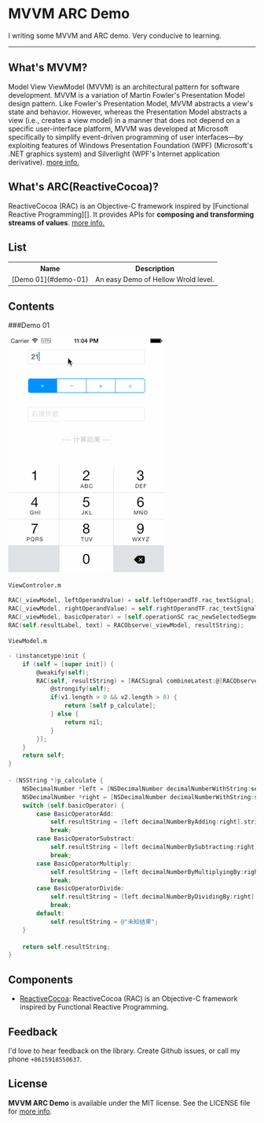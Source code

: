 MVVM ARC Demo
============

I writing some MVVM and ARC demo. Very conducive to learning.

---

What's MVVM?
-----------

Model View ViewModel (MVVM) is an architectural pattern for software development.
MVVM is a variation of Martin Fowler's Presentation Model design pattern. Like Fowler's Presentation Model, MVVM abstracts a view's state and behavior. However, whereas the Presentation Model abstracts a view (i.e., creates a view model) in a manner that does not depend on a specific user-interface platform, MVVM was developed at Microsoft specifically to simplify event-driven programming of user interfaces—by exploiting features of Windows Presentation Foundation (WPF) (Microsoft's .NET graphics system) and Silverlight (WPF's Internet application derivative).
[more info.](https://en.wikipedia.org/wiki/Model_View_ViewModel#Components_of_the_MVVM_pattern)

What's ARC(ReactiveCocoa)?
--------------------------

ReactiveCocoa (RAC) is an Objective-C framework inspired by [Functional Reactive
Programming][]. It provides APIs for **composing and transforming streams of
values**.
[more info.](https://github.com/ReactiveCocoa/ReactiveCocoa)

List
----
<table>
    <tr>
        <th>Name</th>
        <th>Description</th>
    </tr>
    <tr>
        <td>[Demo 01](#demo-01)</td>
        <td>An easy Demo of Hellow Wrold level.</td>
    </tr>
</table>

Contents
----------

###Demo 01

![Demo_01](Demo_01/screenshot.gif "Demo_01")


`ViewControler.m`
```Objective-C
RAC(_viewModel, leftOperandValue) = self.leftOperandTF.rac_textSignal;
RAC(_viewModel, rightOperandValue) = self.rightOperandTF.rac_textSignal;
RAC(_viewModel, basicOperator) = [self.operationSC rac_newSelectedSegmentIndexChannelWithNilValue:@0];
RAC(self.resultLabel, text) = RACObserve(_viewModel, resultString);
```

`ViewModel.m`
```Objective-C
- (instancetype)init {
    if (self = [super init]) {
        @weakify(self);
        RAC(self, resultString) = [RACSignal combineLatest:@[RACObserve(self, leftOperandValue),RACObserve(self, rightOperandValue), RACObserve(self, basicOperator)] reduce:^id(NSString *v1, NSString *v2){
            @strongify(self);
            if(v1.length > 0 && v2.length > 0) {
                return [self p_calculate];
            } else {
                return nil;
            }
        }];
    }
    return self;
}

- (NSString *)p_calculate {
    NSDecimalNumber *left = [NSDecimalNumber decimalNumberWithString:self.leftOperandValue];
    NSDecimalNumber *right = [NSDecimalNumber decimalNumberWithString:self.rightOperandValue];
    switch (self.basicOperator) {
        case BasicOperatorAdd:
            self.resultString = [left decimalNumberByAdding:right].stringValue;
            break;
        case BasicOperatorSubstract:
            self.resultString = [left decimalNumberBySubtracting:right].stringValue;
            break;
        case BasicOperatorMultiply:
            self.resultString = [left decimalNumberByMultiplyingBy:right].stringValue;
            break;
        case BasicOperatorDivide:
            self.resultString = [left decimalNumberByDividingBy:right].stringValue;
            break;
        default:
            self.resultString = @"未知结果";
    }
    
    return self.resultString;
}
```

Components
----------

* [ReactiveCocoa](https://github.com/ReactiveCocoa/ReactiveCocoa): ReactiveCocoa (RAC) is an Objective-C framework inspired by Functional Reactive Programming.

Feedback
--------

I'd love to hear feedback on the library. Create Github issues, or call my phone `+8615918550637`.

License
----------------

**MVVM ARC Demo** is available under the MIT license. See the LICENSE file for [more info](LICENSE).

